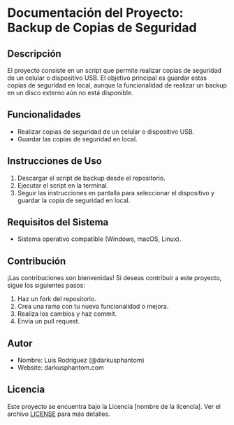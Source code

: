# Documentación del Proyecto: Backup de Copias de Seguridad

## Descripción
El proyecto consiste en un script que permite realizar copias de seguridad de un celular o dispositivo USB. El objetivo principal es guardar estas copias de seguridad en local, aunque la funcionalidad de realizar un backup en un disco externo aún no está disponible.

## Funcionalidades
- Realizar copias de seguridad de un celular o dispositivo USB.
- Guardar las copias de seguridad en local.

## Instrucciones de Uso
1. Descargar el script de backup desde el repositorio.
2. Ejecutar el script en la terminal.
3. Seguir las instrucciones en pantalla para seleccionar el dispositivo y guardar la copia de seguridad en local.

## Requisitos del Sistema
- Sistema operativo compatible (Windows, macOS, Linux).

## Contribución
¡Las contribuciones son bienvenidas! Si deseas contribuir a este proyecto, sigue los siguientes pasos:
1. Haz un fork del repositorio.
2. Crea una rama con tu nueva funcionalidad o mejora.
3. Realiza los cambios y haz commit.
4. Envía un pull request.

## Autor
- Nombre: Luis Rodriguez (@darkusphantom)
- Website: darkusphantom.com

## Licencia
Este proyecto se encuentra bajo la Licencia [nombre de la licencia]. Ver el archivo [LICENSE](./LICENSE) para más detalles.
